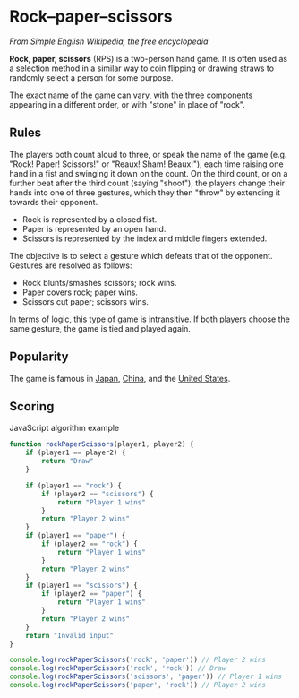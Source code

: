 # Rock–paper–scissors

*From Simple English Wikipedia, the free encyclopedia*

**Rock, paper, scissors** (RPS) is a two-person hand game. It is often used as a selection method in a similar way to coin flipping or drawing straws to randomly select a person for some purpose.

The exact name of the game can vary, with the three components appearing in a different order, or with "stone" in place of "rock".

## Rules

The players both count aloud to three, or speak the name of the game (e.g. "Rock! Paper! Scissors!" or "Reaux! Sham! Beaux!"), each time raising one hand in a fist and swinging it down on the count. On the third count, or on a further beat after the third count (saying "shoot"), the players change their hands into one of three gestures, which they then "throw" by extending it towards their opponent.

- Rock is represented by a closed fist.
- Paper is represented by an open hand.
- Scissors is represented by the index and middle fingers extended.

The objective is to select a gesture which defeats that of the opponent. Gestures are resolved as follows:

- Rock blunts/smashes scissors; rock wins.
- Paper covers rock; paper wins.
- Scissors cut paper; scissors wins.

In terms of logic, this type of game is intransitive. If both players choose the same gesture, the game is tied and played again.

## Popularity

The game is famous in [Japan](https://en.wikipedia.org/wiki/Japan), [China](https://en.wikipedia.org/wiki/China), and the [United States](https://en.wikipedia.org/wiki/United_States).

## Scoring

JavaScript algorithm example

``` Javascript
function rockPaperScissors(player1, player2) {
    if (player1 == player2) {
        return "Draw"
    }

    if (player1 == "rock") {
        if (player2 == "scissors") {
            return "Player 1 wins"
        }
        return "Player 2 wins"
    }
    if (player1 == "paper") {
        if (player2 == "rock") {
            return "Player 1 wins"
        }
        return "Player 2 wins"
    }
    if (player1 == "scissors") {
        if (player2 == "paper") {
            return "Player 1 wins"
        }
        return "Player 2 wins"
    }
    return "Invalid input"
}

console.log(rockPaperScissors('rock', 'paper')) // Player 2 wins
console.log(rockPaperScissors('rock', 'rock')) // Draw
console.log(rockPaperScissors('scissors', 'paper')) // Player 1 wins
console.log(rockPaperScissors('paper', 'rock')) // Player 2 wins
```

